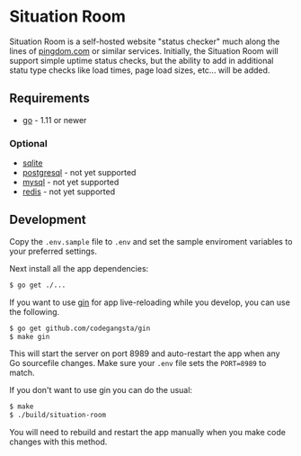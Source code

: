 # Situation Room

Situation Room is a self-hosted website "status checker" much along the lines of
[pingdom.com][1] or similar services. Initially, the Situation Room will support
simple uptime status checks, but the ability to add in additional statu type
checks like load times, page load sizes, etc... will be added.


## Requirements

* [go][4] - 1.11 or newer

### Optional

* [sqlite][5]
* [postgresql][7] - not yet supported
* [mysql][6] - not yet supported
* [redis][3] - not yet supported


## Development

Copy the `.env.sample` file to `.env` and set the sample enviroment variables to
your preferred settings.

Next install all the app dependencies:

```bash
$ go get ./...
```

If you want to use [gin][2] for app live-reloading while you develop, you can
use the following.

```bash
$ go get github.com/codegangsta/gin
$ make gin
```

This will start the server on port 8989 and auto-restart the app when any Go
sourcefile changes. Make sure your `.env` file sets the `PORT=8989` to match.

If you don't want to use gin you can do the usual:

```bash
$ make
$ ./build/situation-room
```

You will need to rebuild and restart the app manually when you make code changes
with this method.


[1]: https://www.pingdom.com/
[2]: https://github.com/codegangsta/gin
[3]: http://redis.io/
[4]: http://golang.org/
[5]: https://sqlite.org/
[6]: https://www.mysql.com/
[7]: http://www.postgresql.org/
